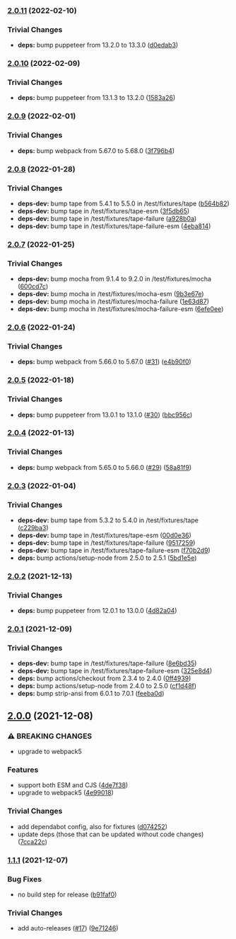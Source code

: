 ### [2.0.11](https://github.com/rvagg/polendina/compare/v2.0.10...v2.0.11) (2022-02-10)


### Trivial Changes

* **deps:** bump puppeteer from 13.2.0 to 13.3.0 ([d0edab3](https://github.com/rvagg/polendina/commit/d0edab380271d915e8340c72fd76c0bfec35c23d))

### [2.0.10](https://github.com/rvagg/polendina/compare/v2.0.9...v2.0.10) (2022-02-09)


### Trivial Changes

* **deps:** bump puppeteer from 13.1.3 to 13.2.0 ([1583a26](https://github.com/rvagg/polendina/commit/1583a261f243b238a227afb4f7f5588e1760384c))

### [2.0.9](https://github.com/rvagg/polendina/compare/v2.0.8...v2.0.9) (2022-02-01)


### Trivial Changes

* **deps:** bump webpack from 5.67.0 to 5.68.0 ([3f796b4](https://github.com/rvagg/polendina/commit/3f796b44adf09fdbc32bd53f51c54a17cac469dc))

### [2.0.8](https://github.com/rvagg/polendina/compare/v2.0.7...v2.0.8) (2022-01-28)


### Trivial Changes

* **deps-dev:** bump tape from 5.4.1 to 5.5.0 in /test/fixtures/tape ([b564b82](https://github.com/rvagg/polendina/commit/b564b82aee325d58184ab2a0941352c482208e10))
* **deps-dev:** bump tape in /test/fixtures/tape-esm ([3f5db65](https://github.com/rvagg/polendina/commit/3f5db65286ca661cb0045f72752849c66fb04fb6))
* **deps-dev:** bump tape in /test/fixtures/tape-failure ([a928b0a](https://github.com/rvagg/polendina/commit/a928b0a0a0e381c06f6a27976bd9213c5d5b23f9))
* **deps-dev:** bump tape in /test/fixtures/tape-failure-esm ([4eba814](https://github.com/rvagg/polendina/commit/4eba81491603f947d778c22b48aa62b4a0585259))

### [2.0.7](https://github.com/rvagg/polendina/compare/v2.0.6...v2.0.7) (2022-01-25)


### Trivial Changes

* **deps-dev:** bump mocha from 9.1.4 to 9.2.0 in /test/fixtures/mocha ([600cd7c](https://github.com/rvagg/polendina/commit/600cd7c651b8d47cb9b99a296554c0fbe7eac605))
* **deps-dev:** bump mocha in /test/fixtures/mocha-esm ([9b3e67e](https://github.com/rvagg/polendina/commit/9b3e67e5f5cdafbcd6c5bd1b0b5b3b2addea4e6b))
* **deps-dev:** bump mocha in /test/fixtures/mocha-failure ([1e63d87](https://github.com/rvagg/polendina/commit/1e63d87bb156a6e6654843d0d60c3516f34e0a2c))
* **deps-dev:** bump mocha in /test/fixtures/mocha-failure-esm ([6efe0ee](https://github.com/rvagg/polendina/commit/6efe0ee4be480b2172717259735c8d9e36c7f2fd))

### [2.0.6](https://github.com/rvagg/polendina/compare/v2.0.5...v2.0.6) (2022-01-24)


### Trivial Changes

* **deps:** bump webpack from 5.66.0 to 5.67.0 ([#31](https://github.com/rvagg/polendina/issues/31)) ([e4b90f0](https://github.com/rvagg/polendina/commit/e4b90f059b1e35da553a343c9b1156330a653add))

### [2.0.5](https://github.com/rvagg/polendina/compare/v2.0.4...v2.0.5) (2022-01-18)


### Trivial Changes

* **deps:** bump puppeteer from 13.0.1 to 13.1.0 ([#30](https://github.com/rvagg/polendina/issues/30)) ([bbc956c](https://github.com/rvagg/polendina/commit/bbc956c9fae046cfdc67247e7d46042c329964cf))

### [2.0.4](https://github.com/rvagg/polendina/compare/v2.0.3...v2.0.4) (2022-01-13)


### Trivial Changes

* **deps:** bump webpack from 5.65.0 to 5.66.0 ([#29](https://github.com/rvagg/polendina/issues/29)) ([58a81f9](https://github.com/rvagg/polendina/commit/58a81f91fe326ab9a155d8339bab7fe42001a410))

### [2.0.3](https://github.com/rvagg/polendina/compare/v2.0.2...v2.0.3) (2022-01-04)


### Trivial Changes

* **deps-dev:** bump tape from 5.3.2 to 5.4.0 in /test/fixtures/tape ([c229ba3](https://github.com/rvagg/polendina/commit/c229ba3425c85a2dd050673da3321e329d745ab2))
* **deps-dev:** bump tape in /test/fixtures/tape-esm ([00d0e36](https://github.com/rvagg/polendina/commit/00d0e36b2850482e041fe61291cefe4d8a54d0b8))
* **deps-dev:** bump tape in /test/fixtures/tape-failure ([9517259](https://github.com/rvagg/polendina/commit/9517259f5f5ea05dae1a04c1f1a606afda467476))
* **deps-dev:** bump tape in /test/fixtures/tape-failure-esm ([f70b2d9](https://github.com/rvagg/polendina/commit/f70b2d97157545f89f61eed5363ccbda1b22257e))
* **deps:** bump actions/setup-node from 2.5.0 to 2.5.1 ([5bd1e5e](https://github.com/rvagg/polendina/commit/5bd1e5e6e668e1a66ebadfbf936b04bd1b5a82a7))

### [2.0.2](https://github.com/rvagg/polendina/compare/v2.0.1...v2.0.2) (2021-12-13)


### Trivial Changes

* **deps:** bump puppeteer from 12.0.1 to 13.0.0 ([4d82a04](https://github.com/rvagg/polendina/commit/4d82a04733e5adbd692e2c7ee5b8d91e7a275457))

### [2.0.1](https://github.com/rvagg/polendina/compare/v2.0.0...v2.0.1) (2021-12-09)


### Trivial Changes

* **deps-dev:** bump tape in /test/fixtures/tape-failure ([8e6bd35](https://github.com/rvagg/polendina/commit/8e6bd3575b9fe8cd3e3f252865aa7322dd724b5d))
* **deps-dev:** bump tape in /test/fixtures/tape-failure-esm ([325e8d4](https://github.com/rvagg/polendina/commit/325e8d4b5fb35de6b950044173b733e9233114ec))
* **deps:** bump actions/checkout from 2.3.4 to 2.4.0 ([0ff4939](https://github.com/rvagg/polendina/commit/0ff49399120f162955512827b427f5336e951280))
* **deps:** bump actions/setup-node from 2.4.0 to 2.5.0 ([cf1d48f](https://github.com/rvagg/polendina/commit/cf1d48f01b105f945b7a393703625cbd60348b18))
* **deps:** bump strip-ansi from 6.0.1 to 7.0.1 ([feeba0d](https://github.com/rvagg/polendina/commit/feeba0db755a83ee1d5b1e0d2730a8f9ae90a635))

## [2.0.0](https://github.com/rvagg/polendina/compare/v1.1.1...v2.0.0) (2021-12-08)


### ⚠ BREAKING CHANGES

* upgrade to webpack5

### Features

* support both ESM and CJS ([4de7f38](https://github.com/rvagg/polendina/commit/4de7f38ae789463c5907e8e3fcab05052b441730))
* upgrade to webpack5 ([4e99018](https://github.com/rvagg/polendina/commit/4e99018837d51cc125324804755593a50205a28d))


### Trivial Changes

* add dependabot config, also for fixtures ([d074252](https://github.com/rvagg/polendina/commit/d0742522961100022597f9e92512164ade788bee))
* update deps (those that can be updated without code changes) ([7cca22c](https://github.com/rvagg/polendina/commit/7cca22cbc3847757ca887cfc632cceb99ff6439f))

### [1.1.1](https://github.com/rvagg/polendina/compare/v1.1.0...v1.1.1) (2021-12-07)


### Bug Fixes

* no build step for release ([b91faf0](https://github.com/rvagg/polendina/commit/b91faf08395e6f8bc44b21d02d94c2136bcac942))


### Trivial Changes

* add auto-releases ([#17](https://github.com/rvagg/polendina/issues/17)) ([9e71246](https://github.com/rvagg/polendina/commit/9e71246667ba96d8253aa180271728b35e700b45))
